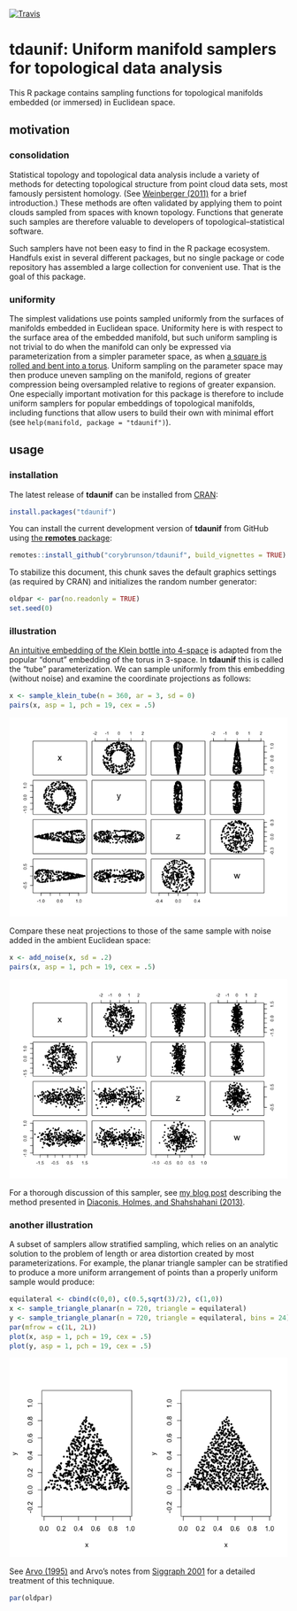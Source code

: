 
[![Travis](https://travis-ci.org/corybrunson/tdaunif.svg?branch=main)](https://travis-ci.org/corybrunson/tdaunif)

# **tdaunif**: Uniform manifold samplers for topological data analysis

This R package contains sampling functions for topological manifolds
embedded (or immersed) in Euclidean space.

## motivation

### consolidation

Statistical topology and topological data analysis include a variety of
methods for detecting topological structure from point cloud data sets,
most famously persistent homology. (See [Weinberger
(2011)](https://www.ams.org/notices/201101/rtx110100036p.pdf) for a
brief introduction.) These methods are often validated by applying them
to point clouds sampled from spaces with known topology. Functions that
generate such samples are therefore valuable to developers of
topological–statistical software.

Such samplers have not been easy to find in the R package ecosystem.
Handfuls exist in several different packages, but no single package or
code repository has assembled a large collection for convenient use.
That is the goal of this package.

### uniformity

The simplest validations use points sampled uniformly from the surfaces
of manifolds embedded in Euclidean space. Uniformity here is with
respect to the surface area of the embedded manifold, but such uniform
sampling is not trivial to do when the manifold can only be expressed
via parameterization from a simpler parameter space, as when [a square
is rolled and bent into a
torus](https://en.wikipedia.org/wiki/Torus#Flat_torus). Uniform sampling
on the parameter space may then produce uneven sampling on the manifold,
regions of greater compression being oversampled relative to regions of
greater expansion. One especially important motivation for this package
is therefore to include uniform samplers for popular embeddings of
topological manifolds, including functions that allow users to build
their own with minimal effort (see `help(manifold, package =
"tdaunif")`).

## usage

### installation

The latest release of **tdaunif** can be installed from
[CRAN](https://cran.r-project.org/):

``` r
install.packages("tdaunif")
```

You can install the current development version of **tdaunif** from
GitHub using [the **remotes**
package](https://github.com/r-lib/remotes):

``` r
remotes::install_github("corybrunson/tdaunif", build_vignettes = TRUE)
```

To stabilize this document, this chunk saves the default graphics
settings (as required by CRAN) and initializes the random number
generator:

``` r
oldpar <- par(no.readonly = TRUE)
set.seed(0)
```

### illustration

[An intuitive embedding of the Klein bottle
into 4-space](https://en.wikipedia.org/wiki/Klein_bottle#3D_pinched_torus_/_4D_M%C3%B6bius_tube)
is adapted from the popular “donut” embedding of the torus in 3-space.
In **tdaunif** this is called the “tube” parameterization. We can sample
uniformly from this embedding (without noise) and examine the coordinate
projections as follows:

``` r
x <- sample_klein_tube(n = 360, ar = 3, sd = 0)
pairs(x, asp = 1, pch = 19, cex = .5)
```

![](man/figures/README-klein%20bottle-1.png)<!-- -->

Compare these neat projections to those of the same sample with noise
added in the ambient Euclidean space:

``` r
x <- add_noise(x, sd = .2)
pairs(x, asp = 1, pch = 19, cex = .5)
```

![](man/figures/README-klein%20bottle%20with%20noise-1.png)<!-- -->

For a thorough discussion of this sampler, see [my blog
post](https://corybrunson.github.io/2019/02/01/sampling/) describing the
method presented in [Diaconis, Holmes, and Shahshahani
(2013)](https://projecteuclid.org/euclid.imsc/1379942050).

### another illustration

A subset of samplers allow stratified sampling, which relies on an
analytic solution to the problem of length or area distortion created by
most parameterizations. For example, the planar triangle sampler can be
stratified to produce a more uniform arrangement of points than a
properly uniform sample would produce:

``` r
equilateral <- cbind(c(0,0), c(0.5,sqrt(3)/2), c(1,0))
x <- sample_triangle_planar(n = 720, triangle = equilateral)
y <- sample_triangle_planar(n = 720, triangle = equilateral, bins = 24)
par(mfrow = c(1L, 2L))
plot(x, asp = 1, pch = 19, cex = .5)
plot(y, asp = 1, pch = 19, cex = .5)
```

![](man/figures/README-planar%20triangle,%20uniformly%20and%20with%20stratification-1.png)<!-- -->

See [Arvo (1995)](https://dl.acm.org/doi/10.1145/218380.218500) and
Arvo’s notes from
[Siggraph 2001](https://www.cs.princeton.edu/courses/archive/fall04/cos526/papers/course29sig01.pdf)
for a detailed treatment of this techniquue.

``` r
par(oldpar)
```
